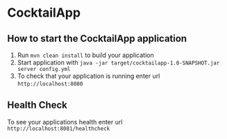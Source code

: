 # CocktailApp

How to start the CocktailApp application
---

1. Run `mvn clean install` to build your application
1. Start application with `java -jar target/cocktailapp-1.0-SNAPSHOT.jar server config.yml`
1. To check that your application is running enter url `http://localhost:8080`

Health Check
---

To see your applications health enter url `http://localhost:8081/healthcheck`
